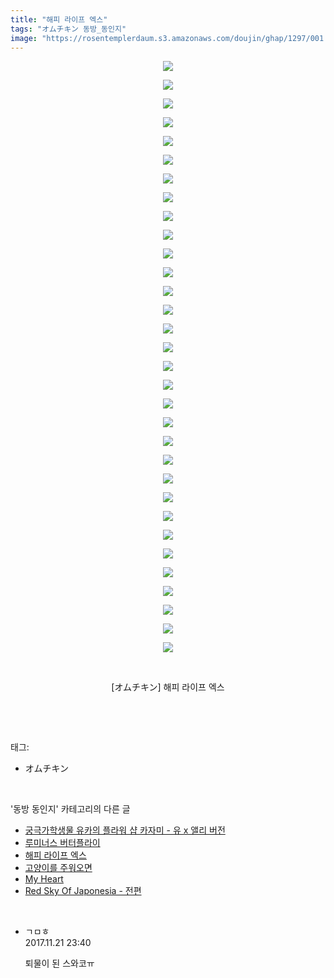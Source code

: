 ```yaml
---
title: "해피 라이프 엑스"
tags: "オムチキン 동방_동인지"
image: "https://rosentemplerdaum.s3.amazonaws.com/doujin/ghap/1297/001.jpg"
---
```

<div class="article">
<p style="text-align: center; clear: none; float: none;"><img src="{{ site.imgserver10 }}/ghap/1297/001.jpg"/></p>
<p style="text-align: center; clear: none; float: none;"><img src="{{ site.imgserver10 }}/ghap/1297/002.jpg"/></p>
<p style="text-align: center; clear: none; float: none;"><img src="{{ site.imgserver10 }}/ghap/1297/003.jpg"/></p>
<p style="text-align: center; clear: none; float: none;"><img src="{{ site.imgserver10 }}/ghap/1297/004.jpg"/></p>
<p style="text-align: center; clear: none; float: none;"><img src="{{ site.imgserver10 }}/ghap/1297/005.jpg"/></p>
<p style="text-align: center; clear: none; float: none;"><img src="{{ site.imgserver10 }}/ghap/1297/006.jpg"/></p>
<p style="text-align: center; clear: none; float: none;"><img src="{{ site.imgserver10 }}/ghap/1297/007.jpg"/></p>
<p style="text-align: center; clear: none; float: none;"><img src="{{ site.imgserver10 }}/ghap/1297/008.jpg"/></p>
<p style="text-align: center; clear: none; float: none;"><img src="{{ site.imgserver10 }}/ghap/1297/009.jpg"/></p>
<p style="text-align: center; clear: none; float: none;"><img src="{{ site.imgserver10 }}/ghap/1297/010.jpg"/></p>
<p style="text-align: center; clear: none; float: none;"><img src="{{ site.imgserver10 }}/ghap/1297/011.jpg"/></p>
<p style="text-align: center; clear: none; float: none;"><img src="{{ site.imgserver10 }}/ghap/1297/012.jpg"/></p>
<p style="text-align: center; clear: none; float: none;"><img src="{{ site.imgserver10 }}/ghap/1297/013.jpg"/></p>
<p style="text-align: center; clear: none; float: none;"><img src="{{ site.imgserver10 }}/ghap/1297/014.jpg"/></p>
<p style="text-align: center; clear: none; float: none;"><img src="{{ site.imgserver10 }}/ghap/1297/015.jpg"/></p>
<p style="text-align: center; clear: none; float: none;"><img src="{{ site.imgserver10 }}/ghap/1297/016.jpg"/></p>
<p style="text-align: center; clear: none; float: none;"><img src="{{ site.imgserver10 }}/ghap/1297/017.jpg"/></p>
<p style="text-align: center; clear: none; float: none;"><img src="{{ site.imgserver10 }}/ghap/1297/018.jpg"/></p>
<p style="text-align: center; clear: none; float: none;"><img src="{{ site.imgserver10 }}/ghap/1297/019.jpg"/></p>
<p style="text-align: center; clear: none; float: none;"><img src="{{ site.imgserver10 }}/ghap/1297/020.jpg"/></p>
<p style="text-align: center; clear: none; float: none;"><img src="{{ site.imgserver10 }}/ghap/1297/021.jpg"/></p>
<p style="text-align: center; clear: none; float: none;"><img src="{{ site.imgserver10 }}/ghap/1297/022.jpg"/></p>
<p style="text-align: center; clear: none; float: none;"><img src="{{ site.imgserver10 }}/ghap/1297/023.jpg"/></p>
<p style="text-align: center; clear: none; float: none;"><img src="{{ site.imgserver10 }}/ghap/1297/024.jpg"/></p>
<p style="text-align: center; clear: none; float: none;"><img src="{{ site.imgserver10 }}/ghap/1297/025.jpg"/></p>
<p style="text-align: center; clear: none; float: none;"><img src="{{ site.imgserver10 }}/ghap/1297/026.jpg"/></p>
<p style="text-align: center; clear: none; float: none;"><img src="{{ site.imgserver10 }}/ghap/1297/027.jpg"/></p>
<p style="text-align: center; clear: none; float: none;"><img src="{{ site.imgserver10 }}/ghap/1297/028.jpg"/></p>
<p style="text-align: center; clear: none; float: none;"><img src="{{ site.imgserver10 }}/ghap/1297/029.jpg"/></p>
<p style="text-align: center; clear: none; float: none;"><img src="{{ site.imgserver10 }}/ghap/1297/030.jpg"/></p>
<p style="text-align: center; clear: none; float: none;"><img src="{{ site.imgserver10 }}/ghap/1297/031.jpg"/></p>
<p style="text-align: center; clear: none; float: none;"><img src="{{ site.imgserver10 }}/ghap/1297/032.jpg"/></p>
<p style="text-align: center; clear: none; float: none;"><br/></p>
<p style="text-align: center; clear: none; float: none;">[オムチキン] 해피 라이프 엑스</p>
<p><br/></p>
</div><br/>
<div class="tagTrail">
<p>태그: </p>
<ul>
<li>オムチキン</li>
</ul>
</div><br/>
<div class="another">
<p>'동방 동인지' 카테고리의 다른 글</p>
<ul>
<li><a href="/ghap_1299">궁극가학생물 유카의 플라워 샵  카자미 - 유 x 앨리 버전</a></li>
<li><a href="/ghap_1298">루미너스 버터플라이</a></li>
<li><a href="/ghap_1297">해피 라이프 엑스</a></li>
<li><a href="/ghap_1296">고양이를 주워오면</a></li>
<li><a href="/ghap_1294">My Heart</a></li>
<li><a href="/ghap_1292">Red Sky Of Japonesia - 전편</a></li>
</ul>
</div><br/>
<div class="cb_module cb_fluid">
<div class="cb_wrt cb_profile">
<div class="comment">
<ul>
<li class="cb_thumb_off" id="comment15134658">
<div class="cb_comment_area">
<div class="cb_info_area">
<div class="cb_section">
<span class="cb_nick_name">ㄱㅁㅎ</span>
</div>
<div class="cb_section">
<span class="cb_date">2017.11.21 23:40 </span>
</div>
</div>
<div class="cb_dsc_comment">
<p class="cb_dsc">
											퇴물이 된 스와코ㅠ
										</p>
</div>
</div></li>
</ul>
</div>
</div><!-- commentList close -->
</div><br/>
